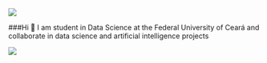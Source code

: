 <img src="https://github.com/pr2tik1/pr2tik1/blob/master/IMAGE-NAME">

###Hi 👋
I am student in Data Science at the Federal University of Ceará and collaborate in data science and artificial intelligence projects



[<img src="https://img.shields.io/badge/linkedin-%230077B5.svg?&style=for-the-badge&logo=linkedin&logoColor=white" />](https://www.linkedin.com/in/lauralmendes/)
